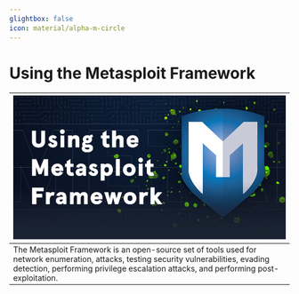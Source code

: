 ```yaml
---
glightbox: false
icon: material/alpha-m-circle
---
```


# Using the Metasploit Framework

| [![](assets/logo.png)](https://academy.hackthebox.com/course/preview/using-the-metasploit-framework) |
|---|
| The Metasploit Framework is an open-source set of tools used for network enumeration, attacks, testing security vulnerabilities, evading detection, performing privilege escalation attacks, and performing post-exploitation. |
